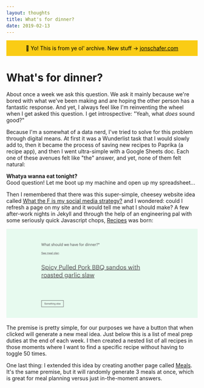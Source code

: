```yaml
---
layout: thoughts
title: What's for dinner?
date: 2019-02-13
---
```


<div style="background: #FACC15; color: black; padding: 12px; text-align: center; margin-bottom: 20px;">
  📍 Yo! This is from ye ol' archive. New stuff → <a href="https://jonschafer.com" style="color: #000000; text-decoration: underline;">jonschafer.com</a>
</div>

# What's for dinner?

About once a week we ask this question. We ask it mainly because we're bored with what we've been making and are hoping the other person has a fantastic response. And yet, I always feel like I'm reinventing the wheel when I get asked this question. I get introspective: "Yeah, what _does_ sound good?"

Because I'm a somewhat of a data nerd, I've tried to solve for this problem through digital means. At first it was a Wunderlist task that I would slowly add to, then it became the process of saving new recipes to Paprika (a recipe app), and then I went ultra-simple with a Google Sheets doc. Each one of these avenues felt like "the" answer, and yet, none of them felt natural:

<!-- white terminal window -->
<div class="terminal">
  <div class="terminal__chrome">
    <span class="terminal__dot"></span>
    <span class="terminal__dot"></span>
    <span class="terminal__dot"></span>
  </div>
  <b>Whatya wanna eat tonight?</b>
</div>

<div class="terminal">
  <div class="terminal__chrome">
    <span class="terminal__dot"></span>
    <span class="terminal__dot"></span>
    <span class="terminal__dot"></span>
  </div>
  Good question! Let me boot up my machine and open up my spreadsheet...
</div>

Then I remembered that there was this super-simple, cheesey website idea called [What the F is my social media strategy?](http://www.whatthefuckismysocialmediastrategy.com/) and I wondered: could I refresh a page on my site and it would tell me what I should make? A few after-work nights in Jekyll and through the help of an engineering pal with some seriously quick Javascript chops, [Recipes](https://www.jonschafer.com/recipes.html) was born:

![](/assets/images/thoughts/recipes.png)

The premise is pretty simple, for our purposes we have a button that when clicked will generate a new meal idea. Just below this is a list of meal prep duties at the end of each week. I then created a nested list of all recipes in those moments where I want to find a specific recipe without having to toggle 50 times.

One last thing: I extended this idea by creating another page called [Meals](https://www.jonschafer.com/meals.html). It's the same premise, but it will randomly generate 3 meals at once, which is great for meal planning versus just in-the-moment answers. 
